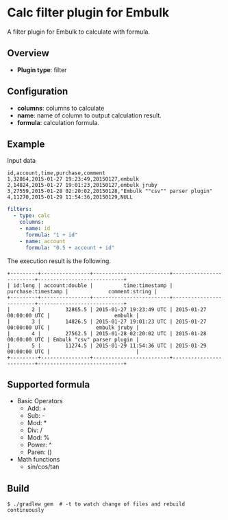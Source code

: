 # Calc filter plugin for Embulk

A filter plugin for Embulk to calculate with formula.

## Overview

* **Plugin type**: filter

## Configuration

- **columns**: columns to calculate
-   **name**: name of column to output calculation result.
-   **formula**: calculation formula.

## Example

Input data

```
id,account,time,purchase,comment
1,32864,2015-01-27 19:23:49,20150127,embulk
2,14824,2015-01-27 19:01:23,20150127,embulk jruby
3,27559,2015-01-28 02:20:02,20150128,"Embulk ""csv"" parser plugin"
4,11270,2015-01-29 11:54:36,20150129,NULL
```

```yaml
filters:
  - type: calc
    columns:
    - name: id
      formula: "1 + id"
    - name: account
      formula: "0.5 + account + id"
```

The execution result is the following.

```
+---------+----------------+-------------------------+-------------------------+----------------------------+
| id:long | account:double |          time:timestamp |      purchase:timestamp |             comment:string |
+---------+----------------+-------------------------+-------------------------+----------------------------+
|       2 |        32865.5 | 2015-01-27 19:23:49 UTC | 2015-01-27 00:00:00 UTC |                     embulk |
|       3 |        14826.5 | 2015-01-27 19:01:23 UTC | 2015-01-27 00:00:00 UTC |               embulk jruby |
|       4 |        27562.5 | 2015-01-28 02:20:02 UTC | 2015-01-28 00:00:00 UTC | Embulk "csv" parser plugin |
|       5 |        11274.5 | 2015-01-29 11:54:36 UTC | 2015-01-29 00:00:00 UTC |                            |
+---------+----------------+-------------------------+-------------------------+----------------------------+
```

## Supported formula

* Basic Operators
  * Add: +
  * Sub: -
  * Mod: *
  * Div: /
  * Mod: %
  * Power: ^
  * Paren: ()
* Math functions
  * sin/cos/tan

## Build

```
$ ./gradlew gem  # -t to watch change of files and rebuild continuously
```
